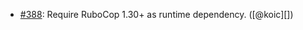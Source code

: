 * [#388](https://github.com/rubocop/rubocop-performance/pull/388): Require RuboCop 1.30+ as runtime dependency. ([@koic][])
